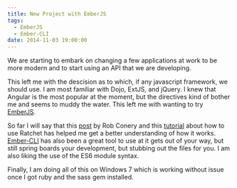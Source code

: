 ```yaml
---
title: New Project with EmberJS
tags:
  - EmberJS
  - Ember-CLI
date: 2014-11-03 19:00:00
---
```


We are starting to embark on changing a few
applications at work to be more modern and
to start using an API that we are developing.

This left me with the descision as to which, if
any javascript framework, we should use. I am
most familiar with Dojo, ExtJS, and jQuery. I knew
that Angular is the most popular at the moment, but
the directives kind of bother me and seems to muddy
the water. This left me with wanting to try [EmberJS](http://emberjs.com/).

So far I will say that this [post](http://www.wekeroad.com/2014/05/28/the-frustratingly-lovable-crazy-making-huggable-ball-of-whack-that-is-ember-js/) by Rob Conery and
this [tutorial](https://github.com/cavneb/ember-ratchet-example) about how to use Ratchet has helped me
get a better understanding of how it works. [Ember-CLI](http://www.ember-cli.com/)
has also been a great tool to use at it gets out of your
way, but still spring boards your development, but stubbing
out the files for you. I am also liking the use of the ES6
module syntax.

Finally, I am doing all of this on Windows 7 which is working
without issue once I got ruby and the sass gem installed.